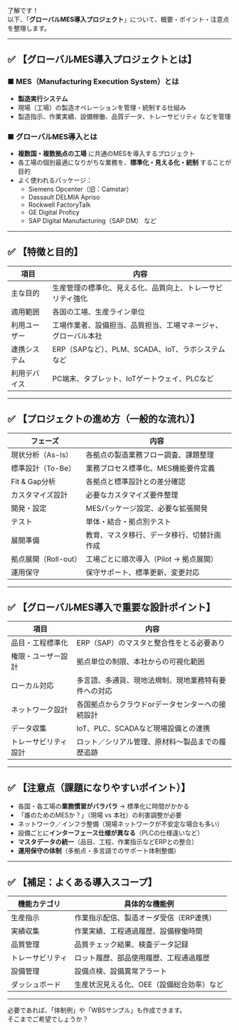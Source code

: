 了解です！  
以下、「**グローバルMES導入プロジェクト**」について、概要・ポイント・注意点を整理します。

---

## ✅ 【グローバルMES導入プロジェクトとは】

### ■ MES（Manufacturing Execution System）とは  
- **製造実行システム**  
- 現場（工場）の製造オペレーションを管理・統制する仕組み  
- 製造指示、作業実績、設備稼働、品質データ、トレーサビリティ などを管理  

### ■ グローバルMES導入とは  
- **複数国・複数拠点の工場** に共通のMESを導入するプロジェクト  
- 各工場の個別最適になりがちな業務を、**標準化・見える化・統制** することが目的  
- よく使われるパッケージ：  
  - Siemens Opcenter（旧：Camstar）  
  - Dassault DELMIA Apriso  
  - Rockwell FactoryTalk  
  - GE Digital Proficy  
  - SAP Digital Manufacturing（SAP DM） など

---

## ✅ 【特徴と目的】

| 項目                   | 内容                                   |
|------------------------|----------------------------------------|
| 主な目的                | 生産管理の標準化、見える化、品質向上、トレーサビリティ強化 |
| 適用範囲                | 各国の工場、生産ライン単位           |
| 利用ユーザー            | 工場作業者、設備担当、品質担当、工場マネージャ、グローバル本社 |
| 連携システム            | ERP（SAPなど）、PLM、SCADA、IoT、ラボシステムなど |
| 利用デバイス            | PC端末、タブレット、IoTゲートウェイ、PLCなど |

---

## ✅ 【プロジェクトの進め方（一般的な流れ）】

| フェーズ            | 内容                                      |
|---------------------|--------------------------------------------|
| 現状分析（As-Is）    | 各拠点の製造業務フロー調査、課題整理        |
| 標準設計（To-Be）    | 業務プロセス標準化、MES機能要件定義         |
| Fit & Gap分析        | 各拠点と標準設計との差分確認               |
| カスタマイズ設計     | 必要なカスタマイズ要件整理                 |
| 開発・設定           | MESパッケージ設定、必要な拡張開発           |
| テスト               | 単体・結合・拠点別テスト                   |
| 展開準備             | 教育、マスタ移行、データ移行、切替計画作成  |
| 拠点展開（Roll-out） | 工場ごとに順次導入（Pilot → 拠点展開）    |
| 運用保守             | 保守サポート、標準更新、変更対応           |

---

## ✅ 【グローバルMES導入で重要な設計ポイント】

| 項目              | 内容                                               |
|-------------------|----------------------------------------------------|
| 品目・工程標準化   | ERP（SAP）のマスタと整合性をとる必要あり             |
| 権限・ユーザー設計 | 拠点単位の制限、本社からの可視化範囲                  |
| ローカル対応       | 多言語、多通貨、現地法規制、現地業務特有要件への対応   |
| ネットワーク設計   | 各国拠点からクラウドorデータセンターへの接続設計     |
| データ収集         | IoT、PLC、SCADAなど現場設備との連携                 |
| トレーサビリティ設計 | ロット／シリアル管理、原材料〜製品までの履歴追跡      |

---

## ✅ 【注意点（課題になりやすいポイント）】

- 各国・各工場の**業務慣習がバラバラ** → 標準化に時間がかかる  
- 「誰のためのMESか？」（現場 vs 本社）の利害調整が必要  
- ネットワーク／インフラ整備（現場ネットワークが不安定な場合も多い）  
- 設備ごとに**インターフェース仕様が異なる**（PLCの仕様違いなど）  
- **マスタデータの統一**（品目、工程、作業指示などERPとの整合）  
- **運用保守の体制**（多拠点・多言語でのサポート体制整備）

---

## ✅ 【補足：よくある導入スコープ】

| 機能カテゴリ   | 具体的な機能例                         |
|---------------|----------------------------------------|
| 生産指示       | 作業指示配信、製造オーダ受信（ERP連携）  |
| 実績収集       | 作業実績、工程通過履歴、設備稼働時間      |
| 品質管理       | 品質チェック結果、検査データ記録        |
| トレーサビリティ | ロット履歴、部品使用履歴、工程通過履歴  |
| 設備管理       | 設備点検、設備異常アラート              |
| ダッシュボード | 生産状況見える化、OEE（設備総合効率）など |

---

必要であれば、「体制例」や「WBSサンプル」も作成できます。  
そこまでご希望でしょうか？